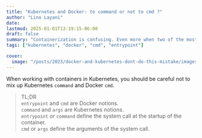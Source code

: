 ```yaml
---
title: "Kubernetes and Docker: to command or not to cmd ?"
author: "Lino Layani"
date:
lastmod: 2025-01-01T13:19:15-06:00
draft: false
summary: "Containerization is confusing. Even more when two of the most successful projects on the subject share a term that has 2 separated definition."
tags: ["kubernetes", "docker", "cmd", "entrypoint"]

cover:
  image: "/posts/2023/docker-and-kubernetes-dont-do-this-mistake/images/1.jpeg"
---
```


When working with containers in Kubernetes, you should be careful not to mix up Kubernetes `command` and Docker `cmd`.

> TL;DR  
> `entrypoint` and `cmd` are Docker notions.  
> `command` and `args` are Kubernetes notions.  
> `entrypoint` or `command` define the system call at the startup of the container.  
> `cmd` or `args` define the arguments of the system call.

